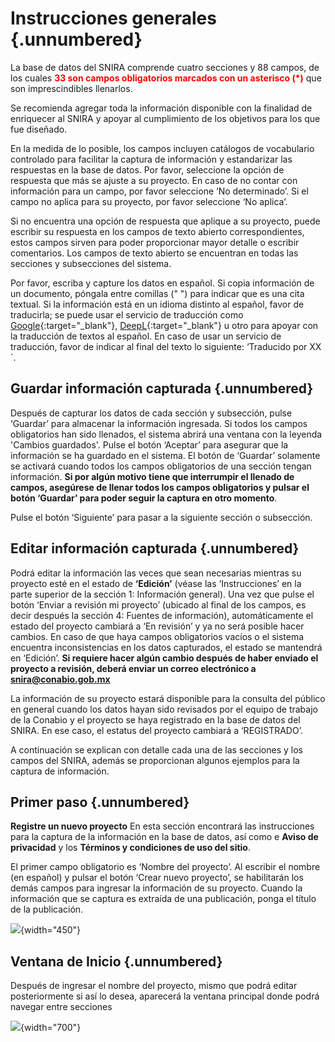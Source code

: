 # Instrucciones generales  {.unnumbered}

La base de datos del SNIRA comprende cuatro secciones y 88 campos, de los cuales <span style="color:red">**33 son campos obligatorios marcados con un asterisco (\*)**</span> que son imprescindibles llenarlos. 

Se recomienda agregar toda la información disponible con la finalidad de enriquecer al SNIRA y apoyar al cumplimiento de los objetivos para los que fue diseñado. 

En la medida de lo posible, los campos incluyen catálogos de vocabulario controlado para facilitar la captura de información y estandarizar las respuestas en la base de datos. Por favor, seleccione la opción de respuesta que más se ajuste a su proyecto. En caso de no contar con información para un campo, por favor seleccione ‘No determinado’. Si el campo no aplica para su proyecto, por favor seleccione ‘No aplica’.

Si no encuentra una opción de respuesta que aplique a su proyecto, puede escribir su respuesta en los campos de texto abierto correspondientes, estos campos sirven para poder proporcionar mayor detalle o escribir comentarios. Los campos de texto abierto se encuentran en todas las secciones y subsecciones del sistema.

Por favor, escriba y capture los datos en español. Si copia información de un documento, póngala entre comillas (" ") para indicar que es una cita textual. Si la información está en un idioma distinto al español, favor de traducirla; se puede usar el servicio de traducción como [Google](https://translate.google.com.mx/?hl=es){:target="_blank"}, [DeepL](https://www.deepl.com/es/translator){:target="_blank"} u otro para apoyar con la traducción de textos al español.  En caso de usar un servicio de traducción, favor de indicar al final del texto lo siguiente: ‘Traducido por XX´.

## Guardar información capturada {.unnumbered}
Después de capturar los datos de cada sección y subsección, pulse ‘Guardar’ para almacenar la información ingresada. Si todos los campos obligatorios han sido llenados, el sistema abrirá una ventana con la leyenda 'Cambios guardados'. Pulse el botón ‘Aceptar’ para asegurar que la información se ha guardado en el sistema. El botón de ‘Guardar’ solamente se activará cuando todos los campos obligatorios de una sección tengan información. **Si por algún motivo tiene que interrumpir el llenado de campos, asegúrese de llenar todos los campos obligatorios y pulsar el botón ‘Guardar’ para poder seguir la captura en otro momento**.

Pulse el botón ‘Siguiente’ para pasar a la siguiente sección o subsección. 

## Editar información capturada {.unnumbered}
Podrá editar la información las veces que sean necesarias mientras su proyecto esté en el estado de  **‘Edición’** (véase las ‘Instrucciones’ en la parte superior de la sección 1: Información general). Una vez que pulse el botón ‘Enviar a revisión mi proyecto’ (ubicado al final de los campos, es decir después la sección 4: Fuentes de información), automáticamente el estado del proyecto cambiará a ‘En revisión’ y ya no será posible hacer cambios. En caso de  que haya campos obligatorios vacíos o el sistema encuentra inconsistencias en los datos capturados, el estado se mantendrá en ‘Edición’. **Si requiere hacer algún cambio después de haber enviado el proyecto a revisión, deberá enviar un correo electrónico a snira@conabio.gob.mx**


La información de su proyecto estará disponible para la consulta del público en general cuando los datos hayan sido revisados por el  equipo de trabajo de la Conabio y el proyecto se haya registrado en la base de datos del SNIRA. En ese caso, el estatus del proyecto cambiará a ‘REGISTRADO’.

A continuación se explican con detalle cada una de las secciones y los campos del SNIRA, además se proporcionan algunos ejemplos para la captura de información. 

## Primer paso {.unnumbered}
**Registre un nuevo proyecto**
En esta sección encontrará las instrucciones para la captura de la información en la base de datos, así como e **Aviso de privacidad** y los **Términos y condiciones de uso del sitio**.

El primer campo obligatorio es ‘Nombre del proyecto’. Al escribir el nombre (en español) y pulsar el botón ‘Crear nuevo proyecto’, se habilitarán los demás campos para ingresar la información de su proyecto. Cuando la información que se captura es extraída de una publicación, ponga el título de la publicación.

![](https://raw.githubusercontent.com/AngelicaEMB/PruebasManualSNIRA/main/images/NuevoProyecto.png){width="450"}

## Ventana de Inicio {.unnumbered}

Después de ingresar el nombre del proyecto, mismo que podrá editar posteriormente si así lo desea, aparecerá la ventana principal donde podrá navegar entre secciones

![](https://raw.githubusercontent.com/AngelicaEMB/PruebasManualSNIRA/main/images/01_Inicio.png){width="700"}
